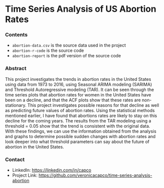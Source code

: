 # Time Series Analysis of US Abortion Rates

### Contents
- `abortion-data.csv` is the source data used in the project
- `abortion-r-code` is the source code 
- `abortion-report` is the pdf version of the source code

### Abstract
This project investigates the trends in abortion rates in the United States using data from 1973 to 2016, using Seasonal ARIMA modeling (SARIMA) and Threshold Autoregressive modeling (TAR). It can be seen through the time series plots that abortion rates for women in the United States have been on a decline, and that the ACF plots show that these rates are non-stationary. This project investigates possible reasons for that decline as well as predicting future values of abortion rates. Using the statistical methods mentioned earlier, I have found that abortions rates are likely to stay on this decline for the coming years. The results from the TAR modeling using a threshold = 0.05 show that the trend is consistent with the original data. With these findings, we can use the information obtained from the analysis and graphs to determine possible sudden changes with abortion rates and look deeper into what threshold parameters can say about the future of abortion in the United States.

### Contact
- LinkedIn: https://linkedin.com/in/capco
- Project Link: https://github.com/veronicacapco/time-series-analysis-abortion
